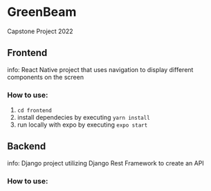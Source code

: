 # GreenBeam
Capstone Project 2022

## Frontend

info: React Native project that uses navigation to display different components on the screen

### How to use:
1. <code>cd frontend</code>
2. install dependecies by executing <code>yarn install</code>
3. run locally with expo by executing <code>expo start</code>

## Backend

info: Django project utilizing Django Rest Framework to create an API

### How to use: 


